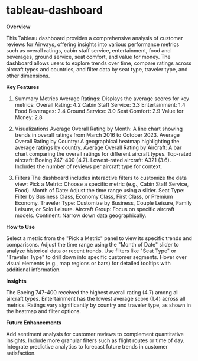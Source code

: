 # tableau-dashboard

**Overview**

This Tableau dashboard provides a comprehensive analysis of customer reviews for Airways, offering insights into various performance metrics such as overall ratings, cabin staff service, entertainment, food and beverages, ground service, seat comfort, and value for money. The dashboard allows users to explore trends over time, compare ratings across aircraft types and countries, and filter data by seat type, traveler type, and other dimensions.

**Key Features**

1. Summary Metrics
Average Ratings: Displays the average scores for key metrics:
Overall Rating: 4.2
Cabin Staff Service: 3.3
Entertainment: 1.4
Food Beverages: 2.4
Ground Service: 3.0
Seat Comfort: 2.9
Value for Money: 2.8

2. Visualizations
Average Overall Rating by Month:
A line chart showing trends in overall ratings from March 2016 to October 2023.
Average Overall Rating by Country:
A geographical heatmap highlighting the average ratings by country.
Average Overall Rating by Aircraft:
A bar chart comparing the overall ratings for different aircraft types.
Top-rated aircraft: Boeing 747-400 (4.7).
Lowest-rated aircraft: A321 (3.6).
Includes the number of reviews per aircraft type for context.

3. Filters
The dashboard includes interactive filters to customize the data view:
Pick a Metric: Choose a specific metric (e.g., Cabin Staff Service, Food).
Month of Date: Adjust the time range using a slider.
Seat Type: Filter by Business Class, Economy Class, First Class, or Premium Economy.
Traveler Type: Customize by Business, Couple Leisure, Family Leisure, or Solo Leisure.
Aircraft Group: Focus on specific aircraft models.
Continent: Narrow down data geographically.

**How to Use**

Select a metric from the "Pick a Metric" panel to view its specific trends and comparisons.
Adjust the time range using the "Month of Date" slider to analyze historical data or recent trends.
Use filters like "Seat Type" or "Traveler Type" to drill down into specific customer segments.
Hover over visual elements (e.g., map regions or bars) for detailed tooltips with additional information.

**Insights**

The Boeing 747-400 received the highest overall rating (4.7) among all aircraft types.
Entertainment has the lowest average score (1.4) across all metrics.
Ratings vary significantly by country and traveler type, as shown in the heatmap and filter options.

**Future Enhancements**

Add sentiment analysis for customer reviews to complement quantitative insights.
Include more granular filters such as flight routes or time of day.
Integrate predictive analytics to forecast future trends in customer satisfaction.

